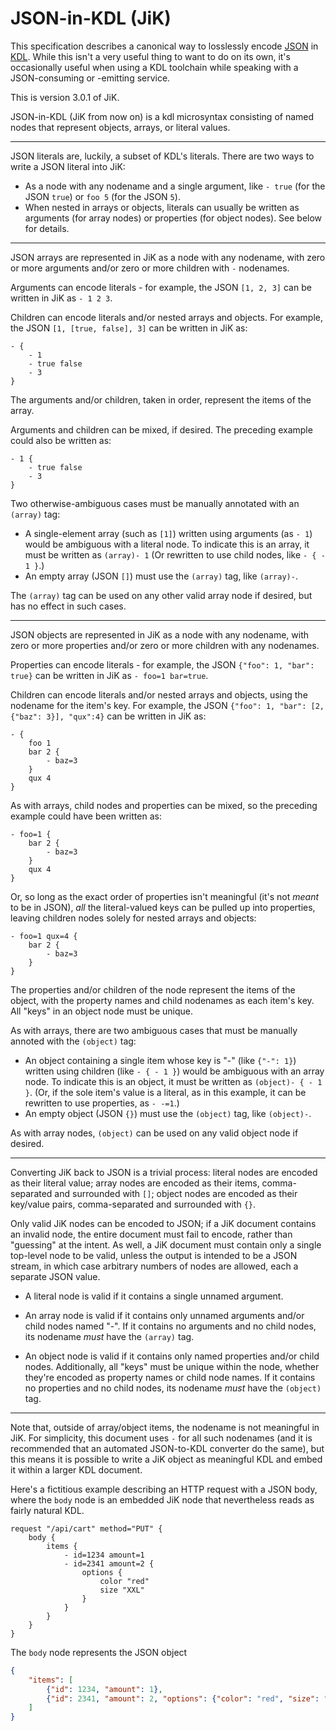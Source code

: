 JSON-in-KDL (JiK)
=================

This specification describes a canonical way to losslessly encode [JSON](https://json.org) in [KDL](https://kdl.dev). While this isn't a very useful thing to want to do on its own, it's occasionally useful when using a KDL toolchain while speaking with a JSON-consuming or -emitting service.

This is version 3.0.1 of JiK.

JSON-in-KDL (JiK from now on) is a kdl microsyntax consisting of named nodes that represent objects, arrays, or literal values.

----

JSON literals are, luckily, a subset of KDL's literals. There are two ways to write a JSON literal into JiK:

* As a node with any nodename and a single argument, like `- true` (for the JSON `true`) or `foo 5` (for the JSON `5`).
* When nested in arrays or objects, literals can usually be written as arguments (for array nodes) or properties (for object nodes). See below for details.

----

JSON arrays are represented in JiK as a node with any nodename, with zero or more arguments and/or zero or more children with `-` nodenames.

Arguments can encode literals - for example, the JSON `[1, 2, 3]` can be written in JiK as `- 1 2 3`.

Children can encode literals and/or nested arrays and objects. For example, the JSON `[1, [true, false], 3]` can be written in JiK as:

```kdl
- {
	- 1
	- true false
	- 3
}
```

The arguments and/or children, taken in order, represent the items of the array.

Arguments and children can be mixed, if desired. The preceding example could also be written as:

```kdl
- 1 {
	- true false
	- 3
}
```

Two otherwise-ambiguous cases must be manually annotated with an `(array)` tag:

* A single-element array (such as `[1]`) written using arguments (as `- 1`) would be ambiguous with a literal node. 
	To indicate this is an array, it must be written as `(array)- 1`
	(Or rewritten to use child nodes, like `- { - 1 }`.)
* An empty array (JSON `[]`) must use the `(array)` tag, like `(array)-`.

The `(array)` tag can be used on any other valid array node if desired, but has no effect in such cases.

----

JSON objects are represented in JiK as a node with any nodename, with zero or more properties and/or zero or more children with any nodenames.

Properties can encode literals - for example, the JSON `{"foo": 1, "bar": true}` can be written in JiK as `- foo=1 bar=true`.

Children can encode literals and/or nested arrays and objects,
using the nodename for the item's key. 
For example, the JSON `{"foo": 1, "bar": [2, {"baz": 3}], "qux":4}` can be written in JiK as:

```kdl
- {
	foo 1
	bar 2 {
		- baz=3
	}
	qux 4
}
```

As with arrays, child nodes and properties can be mixed, so the preceding example could have been written as:

```kdl
- foo=1 {
	bar 2 {
		- baz=3
	}
	qux 4
}
```

Or, so long as the exact order of properties isn't meaningful (it's not *meant* to be in JSON),
*all* the literal-valued keys can be pulled up into properties,
leaving children nodes solely for nested arrays and objects:

```kdl
- foo=1 qux=4 {
	bar 2 {
		- baz=3
	}
}
```

The properties and/or children of the node represent the items of the object,
with the property names and child nodenames as each item's key.
All "keys" in an object node must be unique.

As with arrays, there are two ambiguous cases that must be manually annoted with the `(object)` tag:

* An object containing a single item whose key is "-" (like `{"-": 1}`) written using children (like `- { - 1 }`)
	would be ambiguous with an array node.
	To indicate this is an object, it must be written as `(object)- { - 1 }`.
	(Or, if the sole item's value is a literal, as in this example,
	it can be rewritten to use properties, as `- -=1`.)
* An empty object (JSON `{}`) must use the `(object)` tag, like `(object)-`.

As with array nodes, `(object)` can be used on any valid object node if desired.

----

Converting JiK back to JSON is a trivial process: literal nodes are encoded as their literal value; array nodes are encoded as their items, comma-separated and surrounded with `[]`; object nodes are encoded as their key/value pairs, comma-separated and surrounded with `{}`.

Only valid JiK nodes can be encoded to JSON; if a JiK document contains an invalid node, the entire document must fail to encode, rather than "guessing" at the intent. As well, a JiK document must contain only a single top-level node to be valid, unless the output is intended to be a JSON stream, in which case arbitrary numbers of nodes are allowed, each a separate JSON value.

* A literal node is valid if it contains a single unnamed argument.

* An array node is valid if it contains only unnamed arguments and/or child nodes named "-". If it contains no arguments and no child nodes, its nodename *must* have the `(array)` tag.

* An object node is valid if it contains only named properties and/or child nodes. Additionally, all "keys" must be unique within the node, whether they're encoded as property names or child node names. If it contains no properties and no child nodes, its nodename *must* have the `(object)` tag.

----

Note that, outside of array/object items, the nodename is not meaningful in JiK.
For simplicity, this document uses `-` for all such nodenames
(and it is recommended that an automated JSON-to-KDL converter do the same),
but this means it is possible to write a JiK object as meaningful KDL
and embed it within a larger KDL document.

Here's a fictitious example describing an HTTP request with a JSON body, 
where the `body` node is an embedded JiK node
that nevertheless reads as fairly natural KDL.

```kdl
request "/api/cart" method="PUT" {
	body {
		items {
			- id=1234 amount=1
			- id=2341 amount=2 {
				options {
					color "red"
					size "XXL"
				}
			}
		}
	}
}
```

The `body` node represents the JSON object

```json
{
	"items": [
		{"id": 1234, "amount": 1},
		{"id": 2341, "amount": 2, "options": {"color": "red", "size": "XXL"}}
	]
}
```
